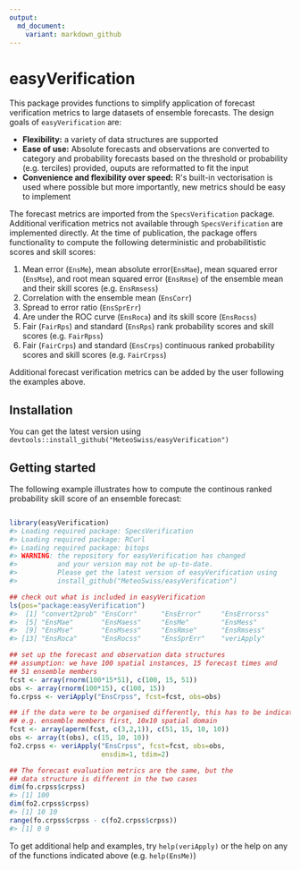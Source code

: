 ```yaml
---
output:
  md_document:
    variant: markdown_github
---
```


<!-- README.md is generated from README.Rmd. Please edit that file -->


# easyVerification

This package provides functions to simplify application of forecast verification metrics to large datasets of ensemble forecasts. The design goals of `easyVerification` are:

* __Flexibility:__ a variety of data structures are supported
* __Ease of use:__ Absolute forecasts and observations are converted to category and probability forecasts based on the threshold or probability (e.g. terciles) provided, ouputs are reformatted to fit the input
* __Convenience and flexibility over speed:__ R's built-in vectorisation is used where possible but more importantly, new metrics should be easy to implement

The forecast metrics are imported from the `SpecsVerification` package. Additional verification metrics not available through `SpecsVerification` are implemented directly. At the time of publication, the package offers functionality to compute the following deterministic and probabilitistic scores and skill scores:

1. Mean error (`EnsMe`), mean absolute error(`EnsMae`), mean squared error (`EnsMse`), and root mean squared error (`EnsRmse`) of the ensemble mean and their skill scores (e.g. `EnsRmsess`)
2. Correlation with the ensemble mean (`EnsCorr`)
3. Spread to error ratio (`EnsSprErr`)
4. Are under the ROC curve (`EnsRoca`) and its skill score (`EnsRocss`)
5. Fair (`FairRps`) and standard (`EnsRps`) rank probability scores and skill scores (e.g. `FairRpss`)
6. Fair (`FairCrps`) and standard (`EnsCrps`) continuous ranked probability scores and skill scores (e.g. `FairCrpss`)

Additional forecast verification metrics can be added by the user following the examples above.

## Installation 
You can get the latest version using `devtools::install_github("MeteoSwiss/easyVerification")`

## Getting started

The following example illustrates how to compute the continous ranked probability skill score of an ensemble forecast:


```r

library(easyVerification)
#> Loading required package: SpecsVerification
#> Loading required package: RCurl
#> Loading required package: bitops
#> WARNING: the repository for easyVerification has changed
#>          and your version may not be up-to-date.
#>          Please get the latest version of easyVerification using
#>          install_github("MeteoSwiss/easyVerification")

## check out what is included in easyVerification
ls(pos="package:easyVerification")
#>  [1] "convert2prob" "EnsCorr"      "EnsError"     "EnsErrorss"  
#>  [5] "EnsMae"       "EnsMaess"     "EnsMe"        "EnsMess"     
#>  [9] "EnsMse"       "EnsMsess"     "EnsRmse"      "EnsRmsess"   
#> [13] "EnsRoca"      "EnsRocss"     "EnsSprErr"    "veriApply"

## set up the forecast and observation data structures
## assumption: we have 100 spatial instances, 15 forecast times and 
## 51 ensemble members
fcst <- array(rnorm(100*15*51), c(100, 15, 51))
obs <- array(rnorm(100*15), c(100, 15))
fo.crpss <- veriApply("EnsCrpss", fcst=fcst, obs=obs)

## if the data were to be organised differently, this has to be indicated
## e.g. ensemble members first, 10x10 spatial domain
fcst <- array(aperm(fcst, c(3,2,1)), c(51, 15, 10, 10))
obs <- array(t(obs), c(15, 10, 10))
fo2.crpss <- veriApply("EnsCrpss", fcst=fcst, obs=obs, 
                       ensdim=1, tdim=2)

## The forecast evaluation metrics are the same, but the 
## data structure is different in the two cases
dim(fo.crpss$crpss)
#> [1] 100
dim(fo2.crpss$crpss)
#> [1] 10 10
range(fo.crpss$crpss - c(fo2.crpss$crpss))
#> [1] 0 0
```

To get additional help and examples, try `help(veriApply)` or the help on any of the functions indicated above (e.g. `help(EnsMe)`)
